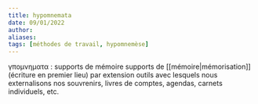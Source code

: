```yaml
---
title: hypomnemata
date: 09/01/2022
author: 
aliases: 
tags: [méthodes de travail, hypomnemèse]
---
```


γπομνηματα : supports de mémoire
supports de [[mémoire|mémorisation]] (écriture en premier lieu) par extension outils avec lesquels nous externalisons nos souvrenirs, livres de comptes, agendas, carnets individuels, etc.



